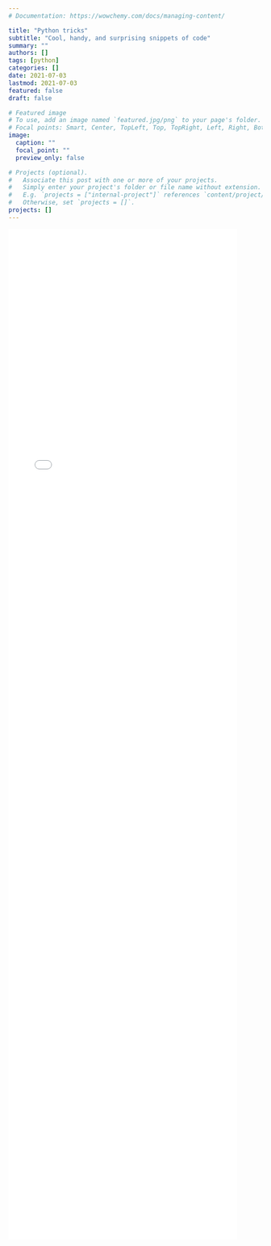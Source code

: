 ```yaml
---
# Documentation: https://wowchemy.com/docs/managing-content/

title: "Python tricks"
subtitle: "Cool, handy, and surprising snippets of code"
summary: ""
authors: []
tags: [python]
categories: []
date: 2021-07-03
lastmod: 2021-07-03
featured: false
draft: false

# Featured image
# To use, add an image named `featured.jpg/png` to your page's folder.
# Focal points: Smart, Center, TopLeft, Top, TopRight, Left, Right, BottomLeft, Bottom, BottomRight.
image:
  caption: ""
  focal_point: ""
  preview_only: false

# Projects (optional).
#   Associate this post with one or more of your projects.
#   Simply enter your project's folder or file name without extension.
#   E.g. `projects = ["internal-project"]` references `content/project/deep-learning/index.md`.
#   Otherwise, set `projects = []`.
projects: []
---
```


 <iframe
       src="./python-tricks.html"
       width="90%"
       height="2000"
       style="border:none;">
 </iframe>
